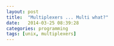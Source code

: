 ```yaml
---
layout: post
title:  "Multiplexers ... Multi what?"
date:   2014-03-25 08:39:28
categories: programming
tags: [unix, multiplexers]
---
```


